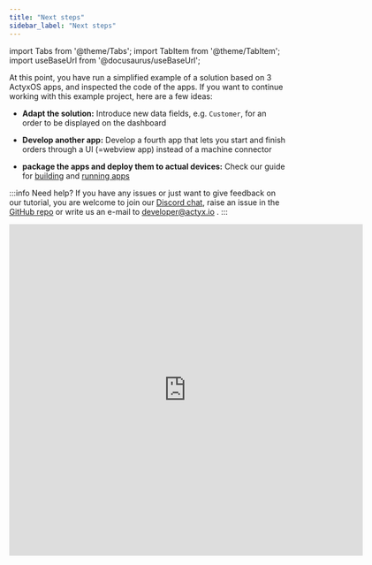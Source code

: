 ```yaml
---
title: "Next steps"
sidebar_label: "Next steps"
---
```


import Tabs from '@theme/Tabs';
import TabItem from '@theme/TabItem';
import useBaseUrl from '@docusaurus/useBaseUrl';

At this point, you have run a simplified example of a solution based on 3 ActyxOS apps, and inspected the code of the apps. If you want to continue working with this example project, here are a few ideas:

- **Adapt the solution:** Introduce new data fields, e.g. `Customer`, for an order to be displayed on the dashboard

- **Develop another app:** Develop a fourth app that lets you start and finish orders through a UI (=webview app) instead of a machine connector

- **package the apps and deploy them to actual devices:** Check our guide for [building](/docs/os/guides/building-apps) and [running apps](/docs/os/guides/running-apps)

:::info Need help?
If you have any issues or just want to give feedback on our tutorial, you are welcome to join our [Discord chat](https://discord.gg/262yJhc), raise an issue in the [GitHub repo](https://github.com/Actyx/DemoMachineKit/issues) or write us an e-mail to developer@actyx.io .
:::

<iframe src="https://docs.google.com/forms/d/e/1FAIpQLSfDwqwPMzaRh0Fac7jEdMQbq6w2cIyX3r5Twx_-qvLIgs895A/viewform?embedded=true" width="640" height="600" frameborder="0" marginheight="0" marginwidth="0">Loading…</iframe>
